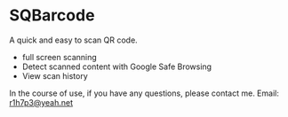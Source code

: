 # SQBarcode

A quick and easy to scan QR code.
- full screen scanning
- Detect scanned content with Google Safe Browsing
- View scan history

In the course of use, if you have any questions, please contact me.
Email: r1h7p3@yeah.net
